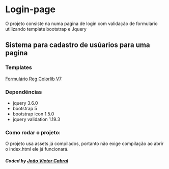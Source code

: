 # Login-page

<p>O projeto consiste na numa pagina de login com validação de formulario utilizando template bootstrap e Jquery</p>

## Sistema para cadastro de usúarios para uma pagina

### Templates
<a href="https://colorlib.com/wp/template/colorlib-regform-7/">Formulário Reg Colorlib V7
</a>

### Dependências
<ul>
  <li>jquery 3.6.0</li>
  <li>bootstrap 5</li>
  <li>bootstrap icon 1.5.0</li>
  <li>jquery validation 1.19.3</li>
</ul>

### Como rodar o projeto:

<p>O projeto usa assets já compilados, portanto não exige compilação ao abrir o index.html ele já funcionará.</p>

##### Coded by <a href="https://github.com/Cabral-JV/">João Victor Cabral</a>
